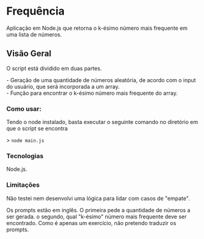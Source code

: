 # Frequência
<p>Aplicação em Node.js que retorna o k-ésimo número mais frequente em uma lista de números.</p>

## Visão Geral
<p>O script está dividido em duas partes.</p>
- Geração de uma quantidade de números aleatória, de acordo com o input do usuário, que será incorporada a um array.<br>
- Função para encontrar o k-ésimo número mais frequente do array.

### Como usar:
<p>Tendo o node instalado, basta executar o seguinte comando no diretório em que o script se encontra</p>
> <code>node main.js</code>

### Tecnologias
<p>Node.js.</p>

### Limitações
<p>Não testei nem desenvolvi uma lógica para lidar com casos de "empate".</p>
<p>Os prompts estão em inglês. O primeira pede a quantidade de números a ser gerada. o segundo, qual "k-ésimo" número mais frequente deve ser encontrado. Como é apenas um exercício, não pretendo traduzir os prompts.</p>
